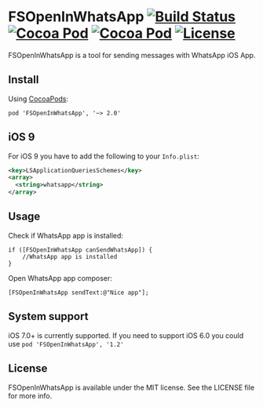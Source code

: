# FSOpenInWhatsApp [![Build Status](https://travis-ci.org/x2on/FSOpenInWhatsApp.png)](https://travis-ci.org/x2on/FSOpenInWhatsApp) [![Cocoa Pod](https://cocoapod-badges.herokuapp.com/p/FSOpenInWhatsApp/badge.svg)](http://cocoadocs.org/docsets/FSOpenInWhatsApp/) [![Cocoa Pod](https://cocoapod-badges.herokuapp.com/v/FSOpenInWhatsApp/badge.svg)](http://cocoadocs.org/docsets/FSOpenInWhatsApp/) [![License](https://go-shields.herokuapp.com/license-MIT-blue.png)](http://opensource.org/licenses/MIT)

FSOpenInWhatsApp is a tool for sending messages with WhatsApp iOS App.

## Install
Using [CocoaPods](http://cocoapods.org/):

`pod 'FSOpenInWhatsApp', '~> 2.0'`

## iOS 9
For iOS 9 you have to add the following to your `Info.plist`:
```xml
<key>LSApplicationQueriesSchemes</key>
<array>
  <string>whatsapp</string>
</array>
```
## Usage

Check if WhatsApp app is installed: 

```objc
if ([FSOpenInWhatsApp canSendWhatsApp]) {
	//WhatsApp app is installed
}
```

Open WhatsApp app composer:
```objc
[FSOpenInWhatsApp sendText:@"Nice app"];
```

## System support
iOS 7.0+ is currently supported.
If you need to support iOS 6.0 you could use `pod 'FSOpenInWhatsApp', '1.2'`

## License

FSOpenInWhatsApp is available under the MIT license. See the LICENSE file for more info.
